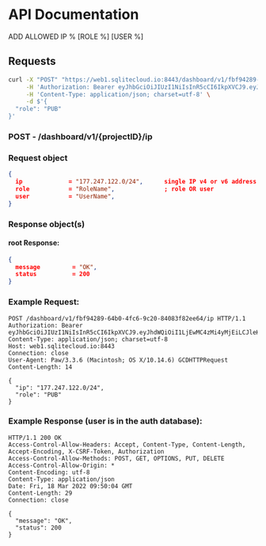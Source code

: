 # API Documentation

ADD ALLOWED IP % [ROLE %] [USER %]  

## Requests

```sh
curl -X "POST" "https://web1.sqlitecloud.io:8443/dashboard/v1/fbf94289-64b0-4fc6-9c20-84083f82ee64/ip" \
     -H 'Authorization: Bearer eyJhbGciOiJIUzI1NiIsInR5cCI6IkpXVCJ9.eyJhdWQiOiI1LjEwMC4zMi4yMjEiLCJleHAiOjE2NDc2MjA5NTcsImp0aSI6IjEiLCJpYXQiOjE2NDc1OTA5NTcsImlzcyI6IlNRTGl0ZSBDbG91ZCBXZWIgU2VydmVyIiwibmJmIjoxNjQ3NTkwOTU3LCJzdWIiOiJzcWxpdGVjbG91ZC5pbyJ9.erjwvn7RsILHA5cmcrCWdlaOvoyzvysutkab1CGyZGU' \
     -H 'Content-Type: application/json; charset=utf-8' \
     -d $'{
  "role": "PUB"
}'

```

### **POST** - /dashboard/v1/{projectID}/ip

### Request object

```json
{
  ip             = "177.247.122.0/24",      single IP v4 or v6 address or multiple addresses in CIDR notation
  role           = "RoleName",              ; role OR user
  user           = "UserName",
}
```

### Response object(s)

#### root Response:

```json
{
  message         = "OK",
  status          = 200
}
```

### Example Request:

```http
POST /dashboard/v1/fbf94289-64b0-4fc6-9c20-84083f82ee64/ip HTTP/1.1
Authorization: Bearer eyJhbGciOiJIUzI1NiIsInR5cCI6IkpXVCJ9.eyJhdWQiOiI1LjEwMC4zMi4yMjEiLCJleHAiOjE2NDc2MjA5NTcsImp0aSI6IjEiLCJpYXQiOjE2NDc1OTA5NTcsImlzcyI6IlNRTGl0ZSBDbG91ZCBXZWIgU2VydmVyIiwibmJmIjoxNjQ3NTkwOTU3LCJzdWIiOiJzcWxpdGVjbG91ZC5pbyJ9.erjwvn7RsILHA5cmcrCWdlaOvoyzvysutkab1CGyZGU
Content-Type: application/json; charset=utf-8
Host: web1.sqlitecloud.io:8443
Connection: close
User-Agent: Paw/3.3.6 (Macintosh; OS X/10.14.6) GCDHTTPRequest
Content-Length: 14

{
  "ip": "177.247.122.0/24",
  "role": "PUB"
}
```

### Example Response (user is in the auth database):

```http
HTTP/1.1 200 OK
Access-Control-Allow-Headers: Accept, Content-Type, Content-Length, Accept-Encoding, X-CSRF-Token, Authorization
Access-Control-Allow-Methods: POST, GET, OPTIONS, PUT, DELETE
Access-Control-Allow-Origin: *
Content-Encoding: utf-8
Content-Type: application/json
Date: Fri, 18 Mar 2022 09:50:04 GMT
Content-Length: 29
Connection: close

{
  "message": "OK",
  "status": 200
}
```